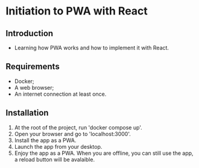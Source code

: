 # Initiation to PWA with React
## Introduction
- Learning how PWA works and how to implement it with React.
## Requirements
- Docker;
- A web browser;
- An internet connection at least once.
## Installation
1. At the root of the project, run 'docker compose up'.
2. Open your browser and go to 'localhost:3000'.
3. Install the app as a PWA.
4. Launch the app from your desktop.
5. Enjoy the app as a PWA. When you are offline, you can still use the app, a reload button will be avalaible.
